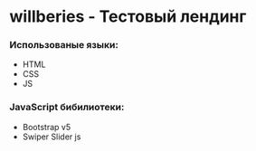 # willberies - Тестовый лендинг
### Использованые языки:
- HTML
- CSS
- JS
### JavaScript бибилиотеки:
- Bootstrap v5
- Swiper Slider js
